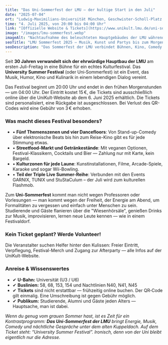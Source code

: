 ```yaml
---
title: "Das Uni‑Sommerfest der LMU — der kultige Start in den Juli"
date: "2025-07-04"
ort: "Ludwig‑Maximilians‑Universität München, Geschwister‑Scholl‑Platz 1, 80539 München"
time: "4. Juli 2025, von 20:00 bis 04:00 Uhr"
link: "[Offizielle Website & Tickets](https://www.unikult.lmu.de/uni-sommerfest/)"
image: "/images/lmu-sommerfest.webp"
imageAlt: "Nachtaufnahme des beleuchteten Hauptgebäudes der LMU während des Sommerfests"
seoTitle: "LMU Sommerfest 2025 — Musik, Kunst und Partys bis zum Morgen"
seoDescription: "Das Sommerfest der LMU verbindet Bühnen, Kino, Comedy und Streetfood im historischen Campus der Universität München."
---
```


Seit **30 Jahren verwandelt sich der ehrwürdige Hauptbau der LMU** am ersten Juli-Freitag in eine Bühne für ein echtes Kulturfestival. Das **University Summer Festival** (oder Uni‑Sommerfest) ist ein Event, das Musik, Humor, Kino und Kulinarik in einem lebendigen Dialog vereint.

Das Festival beginnt um 20:00 Uhr und endet in den frühen Morgenstunden — um 04:00 Uhr. Der Eintritt kostet 15 €, die Tickets sind ausschließlich online über die UniKult-Website ab dem 6. Juni 2025 erhältlich. Die Tickets sind personalisiert, eine Rückgabe ist ausgeschlossen. Bei Verlust des QR-Codes wird eine Gebühr von 3 € erhoben.

### Was macht dieses Festival besonders?

- • **Fünf Themenszenen und vier Dancefloors**: Von Stand-up-Comedy über elektronische Beats bis hin zum Reise-Kino gibt es für jede Stimmung etwas.
- • **Streetfood-Markt und Getränkestände**: Mit veganen Optionen, Festival-Klassikern, Cocktails und Bier — Zahlung nur mit Karte, kein Bargeld.
- • **Kulturzonen für jede Laune**: Kunstinstallationen, Filme, Arcade-Spiele, Karaoke und sogar Wii-Bowling.
- • **Teil der Triple Live Summer-Reihe**: Verbunden mit den Events GARNIX, TUNIX und StuStaCulum – der Juli wird zum kulturellen Flashmob.

Zum **Uni‑Sommerfest** kommt man nicht wegen Professoren oder Vorlesungen — man kommt wegen der Freiheit, der Energie am Abend, um Formalitäten zu vergessen und einfach unter Menschen zu sein. Studierende und Gäste flanieren über die "Wiesenhörsäle", genießen Drinks zur Musik, improvisieren, lernen neue Leute kennen — wie in einem Festivaldorf.

### Kein Ticket geplant? Werde Volunteer!

Die Veranstalter suchen Helfer hinter den Kulissen: Freier Eintritt, Verpflegung, Festival-Merch und Zugang zur Afterparty — alle Infos auf der UniKult-Website.

### Anreise & Wissenswertes

- ✔ **U-Bahn:** Universität (U3 / U6)  
- ✔ **Buslinien:** 58, 68, 153, 154 und Nachtlinien N40, N41, N45  
- ✔ **Tickets** sind nicht erstattbar — frühzeitig online buchen. Der QR‑Code gilt einmalig. Eine Umschreibung ist gegen Gebühr möglich.  
- ✔ **Publikum:** Studierende, Alumni und Gäste jeden Alters — Hauptsache, man ist dabei.

_Wenn du genug vom grauen Sommer hast, ist es Zeit für ein Kontrastprogramm: **Das Uni‑Sommerfest der LMU** bringt Energie, Musik, Comedy und nächtliche Gespräche unter dem alten Kuppeldach. Auf dem Ticket steht: “University Summer Festival”. Ironisch, denn von der Uni bleibt eigentlich nur die Adresse._
